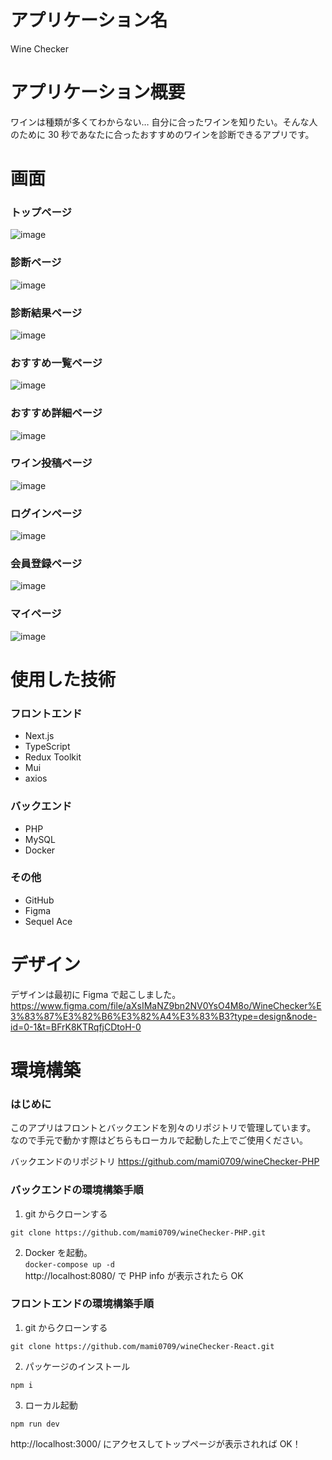 # アプリケーション名

Wine Checker

# アプリケーション概要

ワインは種類が多くてわからない…
自分に合ったワインを知りたい。そんな人のために 30 秒であなたに合ったおすすめのワインを診断できるアプリです。

# 画面
### トップページ
![image](https://github.com/mami0709/wineChecker-React/assets/111770536/ff768608-eacb-4643-8722-c2760ef3db9f)

### 診断ページ
![image](https://github.com/mami0709/wineChecker-React/assets/111770536/f4d7b374-e30a-467a-97a1-f8d5e6dcf28a)

### 診断結果ページ
![image](https://github.com/mami0709/wineChecker-React/assets/111770536/1f90f3f2-e93b-4732-96b2-d3f948b3f01b)

### おすすめ一覧ページ
![image](https://github.com/mami0709/wineChecker-React/assets/111770536/a05481e0-e7da-405a-b22f-723d72333bed)

### おすすめ詳細ページ
![image](https://github.com/mami0709/wineChecker-React/assets/111770536/5c3b184c-368e-41f3-a844-bc166651369c)

### ワイン投稿ページ
![image](https://github.com/mami0709/wineChecker-React/assets/111770536/6b8bb79f-e1f2-4840-b16b-329ee879e047)

### ログインページ
![image](https://github.com/mami0709/wineChecker-React/assets/111770536/04ae85c6-dcc1-4c66-afb6-262c91f78d80)

### 会員登録ページ
![image](https://github.com/mami0709/wineChecker-React/assets/111770536/b66f8bb8-02f8-4f45-8b64-c3c989680430)

### マイページ
![image](https://github.com/mami0709/wineChecker-React/assets/111770536/a4632939-612c-440e-aa27-602c69104b2f)



# 使用した技術

### フロントエンド

- Next.js
- TypeScript
- Redux Toolkit
- Mui
- axios

### バックエンド

- PHP
- MySQL
- Docker

### その他
- GitHub
- Figma
- Sequel Ace


# デザイン

デザインは最初に Figma で起こしました。
https://www.figma.com/file/aXsIMaNZ9bn2NV0YsO4M8o/WineChecker%E3%83%87%E3%82%B6%E3%82%A4%E3%83%B3?type=design&node-id=0-1&t=BFrK8KTRqfjCDtoH-0

# 環境構築

### はじめに

このアプリはフロントとバックエンドを別々のリポジトリで管理しています。
なので手元で動かす際はどちらもローカルで起動した上でご使用ください。

バックエンドのリポジトリ
https://github.com/mami0709/wineChecker-PHP

### バックエンドの環境構築手順

1. git からクローンする

```
git clone https://github.com/mami0709/wineChecker-PHP.git
```

2. Docker を起動。  
   `docker-compose up -d`  
   http://localhost:8080/ で PHP info が表示されたら OK

### フロントエンドの環境構築手順

1. git からクローンする

```
git clone https://github.com/mami0709/wineChecker-React.git
```

2. パッケージのインストール

```
npm i
```

3. ローカル起動

```
npm run dev
```

http://localhost:3000/ にアクセスしてトップページが表示されれば OK！
